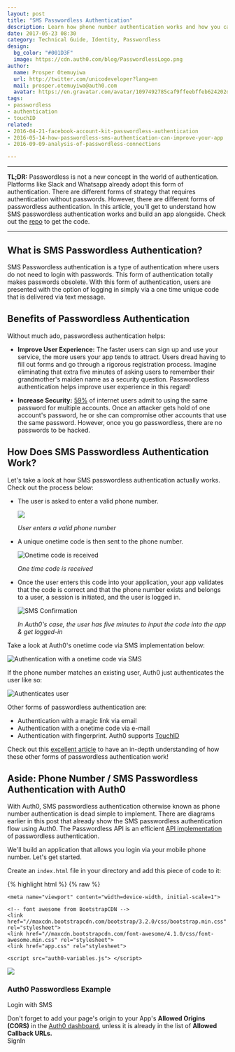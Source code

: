 ```yaml
---
layout: post
title: "SMS Passwordless Authentication"
description: Learn how phone number authentication works and how you can implement it easily with Auth0!
date: 2017-05-23 08:30
category: Technical Guide, Identity, Passwordless
design:
  bg_color: "#001D3F"
  image: https://cdn.auth0.com/blog/PasswordlessLogo.png
author:
  name: Prosper Otemuyiwa
  url: http://twitter.com/unicodeveloper?lang=en
  mail: prosper.otemuyiwa@auth0.com
  avatar: https://en.gravatar.com/avatar/1097492785caf9ffeebffeb624202d8f?s=200
tags:
- passwordless
- authentication
- touchID
related:
- 2016-04-21-facebook-account-kit-passwordless-authentication
- 2016-05-14-how-passwordless-sms-authentication-can-improve-your-app
- 2016-09-09-analysis-of-passwordless-connections

---
```


---

**TL;DR:** Passwordless is not a new concept in the world of authentication. Platforms like Slack and Whatsapp already adopt this form of authentication. There are different forms of strategy that requires authentication without passwords. However, there are different forms of passwordless authentication. In this article, you'll get to understand how SMS passwordless authentication works and build an app alongside. Check out the [repo](https://github.com/auth0-blog/swapart) to get the code.


---

## What is SMS Passwordless Authentication?

SMS Passwordless authentication is a type of authentication where users do not need to login with passwords. This form of authentication totally makes passwords obsolete. With this form of authentication, users are presented with the option of logging in simply via a one time unique code that is delivered via text message.

## Benefits of Passwordless Authentication

Without much ado, passwordless authentication helps:

* **Improve User Experience:** The faster users can sign up and use your service, the more users your app tends to attract. Users dread having to fill out forms and go through a rigorous registration process. Imagine eliminating that extra five minutes of asking users to remember their grandmother's maiden name as a security question. Passwordless authentication helps improve user experience in this regard!

* **Increase Security:** [59%](https://auth0.com/blog/2015/09/30/auth0-passwordless-email-authentication-and-sms-login-without-passwords/) of internet users admit to using the same password for multiple accounts. Once an attacker gets hold of one account's password, he or she can compromise other accounts that use the same password. However, once you go passwordless, there are no passwords to be hacked.

## How Does SMS Passwordless Authentication Work?

Let's take a look at how SMS passwordless authentication actually works. Check out the process below:

* The user is asked to enter a valid phone number.

	![](https://cdn.auth0.com/blog/sms-authentication/sms-lock.png)

	_User enters a valid phone number_

* A unique onetime code is then sent to the phone number.

	![Onetime code is received](https://cdn.auth0.com/blog/sms-authentication/auth0-sms.png)

	_One time code is received_

* Once the user enters this code into your application, your app validates that the code is correct and that the phone number exists and belongs to a user, a session is initiated, and the user is logged in.

	![SMS Confirmation](https://cdn.auth0.com/blog/sms-authentication/sms-confirmation.png)

	_In Auth0's case, the user has five minutes to input the code into the app & get logged-in_


Take a look at Auth0's onetime code via SMS implementation below:

![Authentication with a onetime code via SMS](https://cdn.auth0.com/docs/media/articles/connections/passwordless/passwordless-create-user-flow.png)

If the phone number matches an existing user, Auth0 just authenticates the user like so:

![Authenticates user](https://cdn.auth0.com/docs/media/articles/connections/passwordless/passwordless-authenticated-flow.png)

Other forms of passwordless authentication are:

* Authentication with a magic link via email
* Authentication with a onetime code via e-mail
* Authentication with fingerprint. Auth0 supports [TouchID](https://auth0.com/docs/libraries/lock-ios/v1/touchid-authentication)

Check out this [excellent article](https://auth0.com/blog/how-passwordless-authentication-works/) to have an in-depth understanding of how these other forms of passwordless authentication work!

## Aside: Phone Number / SMS Passwordless Authentication with Auth0

With Auth0, SMS passwordless authentication otherwise known as phone number authentication is dead simple to implement. There are diagrams earlier in this post that already show the SMS passwordless authentication flow using Auth0. The Passwordless API is an efficient [API implementation](https://auth0.com/docs/api/authentication#passwordless) of passwordless authentication.

We'll build an application that allows you login via your mobile phone number. Let's get started.

Create an `index.html` file in your directory and add this piece of code to it:

{% highlight html %}
{% raw %}

<!doctype html>
<html>
  <head>
    <meta charset="utf-8">
    <script src="//use.typekit.net/iws6ohy.js"></script>
    <script>try{Typekit.load();}catch(e){}</script>

    <meta name="viewport" content="width=device-width, initial-scale=1">

    <!-- font awesome from BootstrapCDN -->
    <link href="//maxcdn.bootstrapcdn.com/bootstrap/3.2.0/css/bootstrap.min.css" rel="stylesheet">
    <link href="//maxcdn.bootstrapcdn.com/font-awesome/4.1.0/css/font-awesome.min.css" rel="stylesheet">
    <link href="app.css" rel="stylesheet">

    <script src="auth0-variables.js"> </script>
  </head>
  <body class="home">
    <div class="container">
      <div class="login-page clearfix">
        <div class="login-box auth0-box before">
          <img class="logo" src="https://i.cloudup.com/StzWWrY34s.png" />
          <h3>Auth0 Passwordless Example</h3>
          <p>Login with SMS</p>
          <div class="alert alert-warning">Don't forget to add your page's origin <strong><script type="text/javascript">document.write(location.origin)</script></strong> to your App's <strong>Allowed Origins (CORS)</strong> in the <a target="_blank" href="https://manage.auth0.com">Auth0 dashboard</a>, unless it is already in the list of <strong>Allowed Callback URLs.</strong></div>
          <a ng-click="login()" class="btn btn-primary btn-lg btn-login btn-block">SignIn</a>
        </div>
        <div class="logged-in-box auth0-box logged-in" style="display: none;">
          <h1 id="logo"><img src="auth0_logo_final_blue_RGB.png" /></h1>
          <img class="avatar"/>
          <h2>Welcome <span class="nickname"></span></h2>
        </div>
      </div>
    </div>
    <script src="http://code.jquery.com/jquery-2.1.1.min.js"></script>
    <script src="https://cdn.auth0.com/js/lock-passwordless-1.0.min.js"></script>
    <script type="text/javascript">
      $(document).ready(function() {
        $('.btn-login').click(function(e) {
          e.preventDefault();

          // Initialize Passwordless Lock instance
          var lock = new Auth0LockPasswordless(
            // All these properties are set in auth0-variables.js
            AUTH0_CLIENT_ID,
            AUTH0_DOMAIN
          );

          var appearanceOpts = {
            autoclose: true
          };

          // Open the lock in SMS mode with the ability to handle the authentication in page
          lock.sms(appearanceOpts,function (err, profile, id_token, access_token, state, refresh_token) {
            if (!err){
              // Save the JWT token.
              localStorage.setItem('userToken', id_token);
              console.log('profile',profile);
              $('.login-box').hide();
              $('.logged-in-box').show();
              $('.nickname').text(profile.name);
              $('.avatar').attr('src', profile.picture);
            }
          });
        });
      });
    </script>
  </body>
</html>

{% endraw %}
{% endhighlight %}

If you don't have an Auth0 account: <a href="javascript:signup()">Sign up for free</a>.

Now, create a JavaScript file, `auth0-variables.js`. We'll add auth0 variables to this file

```js
var AUTH0_CLIENT_ID='CLIENT_ID';
var AUTH0_DOMAIN='AUTH0_DOMAIN';
```

Create an `app.css` file and add the [code here](https://github.com/auth0-blog/swapart/blob/master/app.css) to it.

Run your app. The landing page should look like this:

![Landing Page](https://cdn.auth0.com/blog/swapart/landingpage.png)
_Landing Page_

When you click on **Signin**, you should see this:

![Signin](https://cdn.auth0.com/blog/swapart/login.png)
_Signin Page_

* On the [Auth0 dashboard](https://manage.auth0.com), click on the red `Create Client` button to create a new app like so:

	![Create client](https://cdn.auth0.com/blog/swapart/createclient.png)
	_Create client_

* Head over to the [Passwordless Connections](https://manage.auth0.com/#/connections/passwordless) side of the dashboard and enable SMS option. It should show something similar to the image below:

	![Enable Swapart App](https://cdn.auth0.com/blog/enableEmailOne.png)
	_Enable Swapart App_

* The next page will show you a page to fill in your `Twilio SID` and `Twilio Auth Token` and the `From number`.
* Head over to Twilio, sign up and get the `SID` and `Auth Token` values, then add them to the Auth0 page and save.
* Head over to your settings tab for the `Swapart` app and copy your `client_id` and `domain`
* Open up `auth0-variables.js` in your code and replace the `AUTH0_CLIENT_ID` and `AUTH0_DOMAIN` values with your real Auth0 keys.
* Make sure you add your app URL to the **Allowed Origins(CORS)** in the Auth0 dashboard. Your app has to run on a server. `http-server` and `nginx` are good options.

Let's try our app. Click the Login button and put your phone number.

![Login with Phone Number](https://cdn.auth0.com/blog/swapart/loginwithphonenumber.png)
_Login with Phone Number_

<div align="center">
	<img src="https://cdn.auth0.com/blog/swapart/codefromauth0.png" width=400 height=400 />
</div>
_Code from Auth0 delivered to your Phone_

![Enter the code](https://cdn.auth0.com/blog/swapart/code.png)
_Enter code from Phone number_

![Logged In](https://cdn.auth0.com/blog/swapart/loggedin.png)
_Submit and be logged in_

![Under the hood](https://cdn.auth0.com/blog/swapart/underthehoodetails.png)
_Check out the token saved in the localStorage_

You can go further and use the token to determine the `logged-in` and `logged-out` auth status of a user.

## Conclusion

There is no doubt that passwords have become more susceptible to being compromised in recent years. [Passwordless](https://auth0.com/passwordless/) authentication aims to eliminate authentication vulnerabilities. This recent [analysis of passwordless connections](https://auth0.com/blog/analysis-of-passwordless-connections/) shows that passwordless adoption is increasing. Passwordless authentication is also very useful and gaining ground in the IoT world. It's easier, friendlier, and faster to be authenticated into an IoT device via Touch ID, push notification, or even a onetime passcode than with traditional means. If you really care about security, you should look into passwordless authentication!

{% include tweet_quote.html quote_text="If you care about security, you should look into passwordless authentication" %}
